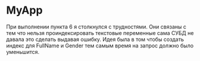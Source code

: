 # MyApp
При выполнении пункта 6 я столкнулся с трудностями. Они связаны с тем что нельзя проиндексировать текстовые переменные сама СУБД не давала это сделать выдавая ошибку. 
Идея была в том чтобы создать индекс для FullName и Gender тем самым время на запрос должно было уменьшится. 
